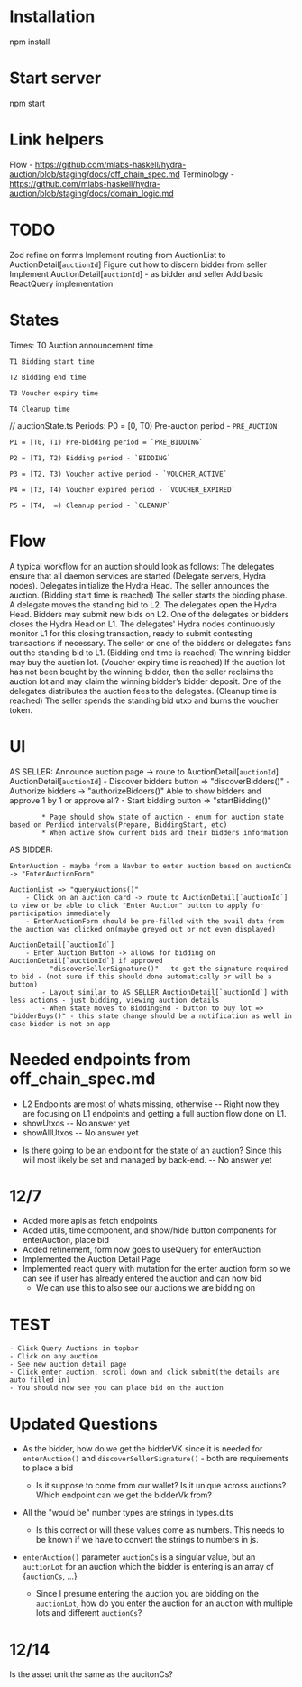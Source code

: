 # Installation
npm install

# Start server
npm start

# Link helpers
Flow - https://github.com/mlabs-haskell/hydra-auction/blob/staging/docs/off_chain_spec.md
Terminology - https://github.com/mlabs-haskell/hydra-auction/blob/staging/docs/domain_logic.md


# TODO
Zod refine on forms
Implement routing from AuctionList to AuctionDetail[`auctionId`] 
Figure out how to discern bidder from seller
Implement AuctionDetail[`auctionId`] - as bidder and seller
Add basic ReactQuery implementation



# States
Times:
    T0 Auction announcement time

    T1 Bidding start time

    T2 Bidding end time

    T3 Voucher expiry time

    T4 Cleanup time

// auctionState.ts
Periods: 
    P0 = [0,  T0) Pre-auction period - `PRE_AUCTION`

    P1 = [T0, T1) Pre-bidding period = `PRE_BIDDING`

    P2 = [T1, T2) Bidding period - `BIDDING`

    P3 = [T2, T3) Voucher active period - `VOUCHER_ACTIVE`

    P4 = [T3, T4) Voucher expired period - `VOUCHER_EXPIRED`

    P5 = [T4,  ∞) Cleanup period - `CLEANUP`

# Flow
A typical workflow for an auction should look as follows:
    The delegates ensure that all daemon services are started (Delegate servers, Hydra nodes).
    Delegates initialize the Hydra Head.
    The seller announces the auction.
    (Bidding start time is reached)
    The seller starts the bidding phase.
    A delegate moves the standing bid to L2.
    The delegates open the Hydra Head.
    Bidders may submit new bids on L2.
    One of the delegates or bidders closes the Hydra Head on L1. The delegates' Hydra nodes continuously monitor L1 for this closing transaction, ready to submit contesting transactions if necessary.
    The seller or one of the bidders or delegates fans out the standing bid to L1.
    (Bidding end time is reached)
    The winning bidder may buy the auction lot.
    (Voucher expiry time is reached)
    If the auction lot has not been bought by the winning bidder, then the seller reclaims the auction lot and may claim the winning bidder’s bidder deposit.
    One of the delegates distributes the auction fees to the delegates.
    (Cleanup time is reached)
    The seller spends the standing bid utxo and burns the voucher token.

# UI 
AS SELLER:
    Announce auction page -> route to AuctionDetail[`auctionId`] 
        AuctionDetail[`auctionId`]
            - Discover bidders button => "discoverBidders()"
            - Authorize bidders -> "authorizeBidders()" Able to show bidders and approve 1 by 1 or approve all?
            - Start bidding button => "startBidding()"

            * Page should show state of auction - enum for auction state based on Perdiod intervals(Prepare, BiddingStart, etc)
            * When active show current bids and their bidders information

            


AS BIDDER:
    
    EnterAuction - maybe from a Navbar to enter auction based on auctionCs -> "EnterAuctionForm"
    
    AuctionList => "queryAuctions()"
        - Click on an auction card -> route to AuctionDetail[`auctionId`] to view or be able to click "Enter Auction" button to apply for participation immediately
        - EnterAuctionForm should be pre-filled with the avail data from the auction was clicked on(maybe greyed out or not even displayed)

    AuctionDetail[`auctionId`] 
        - Enter Auction Button -> allows for bidding on AuctionDetail[`auctionId`] if approved
            - "discoverSellerSignature()" - to get the signature required to bid - (not sure if this should done automatically or will be a button)
            - Layout similar to AS SELLER AuctionDetail[`auctionId`] with less actions - just bidding, viewing auction details
            - When state moves to BiddingEnd - button to buy lot => "bidderBuys()" - this state change should be a notification as well in case bidder is not on app


# Needed endpoints from off_chain_spec.md
 - L2 Endpoints are most of whats missing, otherwise  -- Right now they are focusing on L1 endpoints and getting a full auction flow done on L1. 
 - showUtxos -- No answer yet 
 - showAllUtxos -- No answer yet

 * Is there going to be an endpoint for the state of an auction? Since this will most likely be set and managed by back-end. -- No answer yet



# 12/7
 - Added more apis as fetch endpoints
 - Added utils, time component, and show/hide button components for enterAuction, place bid
 - Added refinement, form now goes to useQuery for enterAuction
 - Implemented the Auction Detail Page 
 - Implemented react query with mutation for the enter auction form so we can see if user has already entered the auction and can now bid
    * We can use this to also see our auctions we are bidding on

# TEST
    - Click Query Auctions in topbar
    - Click on any auction
    - See new auction detail page
    - Click enter auction, scroll down and click submit(the details are auto filled in)
    - You should now see you can place bid on the auction

# Updated Questions 
 - As the bidder, how do we get the bidderVK since it is needed for `enterAuction()` and `discoverSellerSignature()` - both are requirements to place a bid
    * Is it suppose to come from our wallet? Is it unique across auctions? Which endpoint can we get the bidderVk from?

 - All the "would be" number types are strings in types.d.ts
    * Is this correct or will these values come as numbers. This needs to be known if we have to convert the strings to numbers in js.

 - `enterAuction()` parameter `auctionCs` is a singular value, but an `auctionLot` for an auction which the bidder is entering is an array of {`auctionCs`, ...}
    * Since I presume entering the auction you are bidding on the `auctionLot`, how do you enter the auction for an auction with multiple lots and different `auctionCs`?

# 12/14
Is the asset unit the same as the aucitonCs?